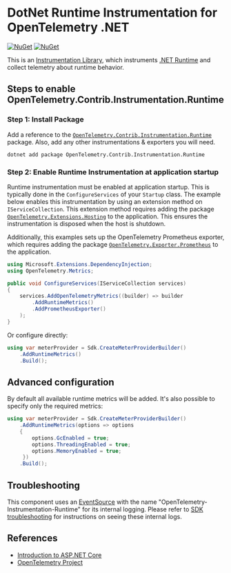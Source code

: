 # DotNet Runtime Instrumentation for OpenTelemetry .NET

[![NuGet](https://img.shields.io/nuget/v/OpenTelemetry.Contrib.Instrumentation.Runtime.svg)](https://www.nuget.org/packages/OpenTelemetry.Contrib.Instrumentation.Runtime)
[![NuGet](https://img.shields.io/nuget/dt/OpenTelemetry.Contrib.Instrumentation.Runtime.svg)](https://www.nuget.org/packages/OpenTelemetry.Contrib.Instrumentation.Runtime)

This is an [Instrumentation
Library](https://github.com/open-telemetry/opentelemetry-specification/blob/main/specification/glossary.md#instrumentation-library),
which instruments [.NET Runtime](https://docs.microsoft.com/dotnet) and
collect telemetry about runtime behavior.

## Steps to enable OpenTelemetry.Contrib.Instrumentation.Runtime

### Step 1: Install Package

Add a reference to the
[`OpenTelemetry.Contrib.Instrumentation.Runtime`](https://www.nuget.org/packages/OpenTelemetry.Contrib.Instrumentation.Runtime)
package. Also, add any other instrumentations & exporters you will need.

```shell
dotnet add package OpenTelemetry.Contrib.Instrumentation.Runtime
```

### Step 2: Enable Runtime Instrumentation at application startup

Runtime instrumentation must be enabled at application startup. This is
typically done in the `ConfigureServices` of your `Startup` class. The example
below enables this instrumentation by using an extension method on
`IServiceCollection`. This extension method requires adding the package
[`OpenTelemetry.Extensions.Hosting`](https://github.com/open-telemetry/opentelemetry-dotnet/blob/main/src/OpenTelemetry.Extensions.Hosting/README.md)
to the application. This ensures the instrumentation is disposed when the host
is shutdown.

Additionally, this examples sets up the OpenTelemetry Prometheus exporter, which
requires adding the package
[`OpenTelemetry.Exporter.Prometheus`](https://github.com/open-telemetry/opentelemetry-dotnet/blob/main/src/OpenTelemetry.Exporter.Prometheus/README.md) to
the application.

```csharp
using Microsoft.Extensions.DependencyInjection;
using OpenTelemetry.Metrics;

public void ConfigureServices(IServiceCollection services)
{
    services.AddOpenTelemetryMetrics((builder) => builder
        .AddRuntimeMetrics()
        .AddPrometheusExporter()
    );
}
```

Or configure directly:

```csharp
using var meterProvider = Sdk.CreateMeterProviderBuilder()
    .AddRuntimeMetrics()
    .Build();
```

## Advanced configuration

By default all available runtime metrics will be added. It's also possible to
specify only the required metrics:

```csharp
using var meterProvider = Sdk.CreateMeterProviderBuilder()
    .AddRuntimeMetrics(options => options
    {
        options.GcEnabled = true;
        options.ThreadingEnabled = true;
        options.MemoryEnabled = true;
     })
    .Build();
```

## Troubleshooting

This component uses an
[EventSource](https://docs.microsoft.com/dotnet/api/system.diagnostics.tracing.eventsource)
with the name "OpenTelemetry-Instrumentation-Runtime" for its internal
logging. Please refer to [SDK
troubleshooting](https://github.com/open-telemetry/opentelemetry-dotnet/tree/main/src/OpenTelemetry#troubleshooting) for instructions on
seeing these internal logs.

## References

* [Introduction to ASP.NET
  Core](https://docs.microsoft.com/aspnet/core/introduction-to-aspnet-core)
* [OpenTelemetry Project](https://opentelemetry.io/)
